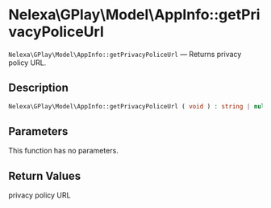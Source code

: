 # Nelexa\GPlay\Model\AppInfo::getPrivacyPoliceUrl
`Nelexa\GPlay\Model\AppInfo::getPrivacyPoliceUrl` — Returns privacy policy URL.

## Description
```php
Nelexa\GPlay\Model\AppInfo::getPrivacyPoliceUrl ( void ) : string | null
```

## Parameters
This function has no parameters.

## Return Values
privacy policy URL

